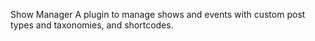 Show Manager
A plugin to manage shows and events with custom post types and taxonomies, and shortcodes.
